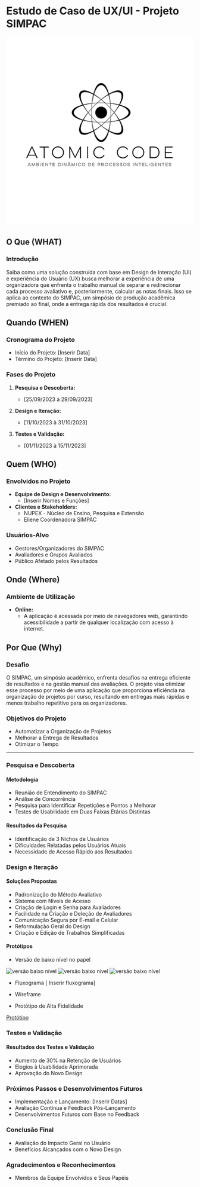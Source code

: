 # Estudo de Caso de UX/UI - Projeto SIMPAC

![Logo Atomic Code](./Processos/Sprint_1/Documentos/Logo_Atomic_Code.jpeg)

## O Que (WHAT)
### Introdução
Saiba como uma solução construída com base em Design de Interação (UI) e experiência do Usuário (UX) busca melhorar a experiência de uma organizadora que enfrenta o trabalho manual de separar e redirecionar cada processo avaliativo e, posteriormente, calcular as notas finais. Isso se aplica ao contexto do SIMPAC, um simpósio de produção acadêmica premiado ao final, onde a entrega rápida dos resultados é crucial.

## Quando (WHEN)
### Cronograma do Projeto
- Início do Projeto: [Inserir Data]
- Término do Projeto: [Inserir Data]

### Fases do Projeto
1. **Pesquisa e Descoberta:**
    - [25/09/2023 à 29/09/2023]

2. **Design e Iteração:**
    - [11/10/2023 à 31/10/2023]

3. **Testes e Validação:**
    - [01/11/2023 à 15/11/2023]


## Quem (WHO)
### Envolvidos no Projeto
- **Equipe de Design e Desenvolvimento:**
  - [Inserir Nomes e Funções]
- **Clientes e Stakeholders:**
  - NUPEX - Núcleo de Ensino, Pesquisa e Extensão
  - Eliene Coordenadora SIMPAC

### Usuários-Alvo
- Gestores/Organizadores do SIMPAC
- Avaliadores e Grupos Avaliados
- Público Afetado pelos Resultados

## Onde (Where)
### Ambiente de Utilização
- **Online:**
  - A aplicação é acessada por meio de navegadores web, garantindo acessibilidade a partir de qualquer localização com acesso à internet.

## Por Que (Why)
### Desafio
O SIMPAC, um simpósio acadêmico, enfrenta desafios na entrega eficiente de resultados e na gestão manual das avaliações. O projeto visa otimizar esse processo por meio de uma aplicação que proporciona eficiência na organização de projetos por curso, resultando em entregas mais rápidas e menos trabalho repetitivo para os organizadores.

### Objetivos do Projeto
- Automatizar a Organização de Projetos
- Melhorar a Entrega de Resultados
- Otimizar o Tempo

---

### Pesquisa e Descoberta
#### Metodologia
- Reunião de Entendimento do SIMPAC
- Análise de Concorrência
- Pesquisa para Identificar Repetições e Pontos a Melhorar
- Testes de Usabilidade em Duas Faixas Etárias Distintas

#### Resultados da Pesquisa
- Identificação de 3 Nichos de Usuários
- Dificuldades Relatadas pelos Usuários Atuais
- Necessidade de Acesso Rápido aos Resultados

### Design e Iteração
#### Soluções Propostas
- Padronização do Método Avaliativo
- Sistema com Níveis de Acesso
- Criação de Login e Senha para Avaliadores
- Facilidade na Criação e Deleção de Avaliadores
- Comunicação Segura por E-mail e Celular
- Reformulação Geral do Design
- Criação e Edição de Trabalhos Simplificadas

#### Protótipos

- Versão de baixo nível no papel

![versão baixo nível](./Projeto-SIMPAC/Processos/Sprint_3/V.%20Intermediaria%20da%20solucao/d-1%20papel.jpg)
![versão baixo nível](./Projeto-SIMPAC/Processos/Sprint_3/V.%20Intermediaria%20da%20solucao/d-1.1%20papel.jpg)
![versão baixo nível](./Projeto-SIMPAC/Processos/Sprint_3/V.%20Intermediaria%20da%20solucao/d-1.2%20papel.jpg)

- Fluxograma
[ Inserir fluxograma]

- Wireframe


- Protótipo de Alta Fidelidade

[Protótipo](https://www.figma.com/proto/yDMbtaIZQP5urNRLNSLaIW/SIMPAC-por-Vinicius?type=design&node-id=1-4&t=I9H7ZyO9Fwrh1jV3-1&scaling=scale-down&page-id=32%3A289&starting-point-node-id=1%3A4&show-proto-sidebar=1&mode=design)


### Testes e Validação
#### Resultados dos Testes e Validação
- Aumento de 30% na Retenção de Usuários
- Elogios à Usabilidade Aprimorada
- Aprovação do Novo Design

### Próximos Passos e Desenvolvimentos Futuros
- Implementação e Lançamento: [Inserir Datas]
- Avaliação Contínua e Feedback Pós-Lançamento
- Desenvolvimentos Futuros com Base no Feedback

### Conclusão Final
- Avaliação do Impacto Geral no Usuário
- Benefícios Alcançados com o Novo Design

### Agradecimentos e Reconhecimentos
- Membros da Equipe Envolvidos e Seus Papéis
